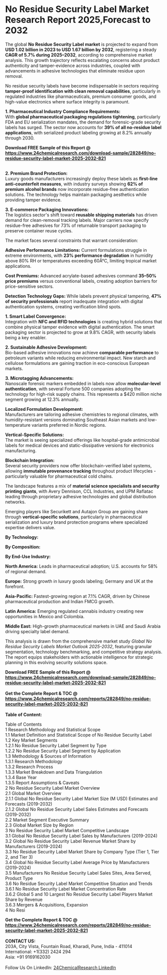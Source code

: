 <h1>No Residue Security Label Market Research Report 2025,Forecast to 2032</h1><p>The global <strong>No Residue Security Label market</strong> is projected to expand from <strong>USD 1.02 billion in 2023 to USD 1.67 billion by 2032</strong>, registering a steady <strong>CAGR of 5.7% during 2025–2032</strong>, according to comprehensive market analysis. This growth trajectory reflects escalating concerns about product authenticity and tamper-evidence across industries, coupled with advancements in adhesive technologies that eliminate residue upon removal.</p><p>No residue security labels have become indispensable in sectors requiring <strong>tamper-proof identification with clean removal capabilities</strong>, particularly in regulated industries like pharmaceuticals, premium consumer goods, and high-value electronics where surface integrity is paramount.</p><p><strong>1. Pharmaceutical Industry Compliance Requirements:</strong><br>
With <strong>global pharmaceutical packaging regulations tightening</strong>, particularly FDA and EU serialization mandates, the demand for forensic-grade security labels has surged. The sector now accounts for <strong>39% of all no-residue label applications</strong>, with serialized product labeling growing at 8.2% annually through 2030.</p><div><b>Download FREE Sample of this Report @ 
            <a href="https://www.24chemicalresearch.com/download-sample/282849/no-residue-security-label-market-2025-2032-821">
            https://www.24chemicalresearch.com/download-sample/282849/no-residue-security-label-market-2025-2032-821</a></b></div><br><p><strong>2. Premium Brand Protection:</strong><br>
Luxury goods manufacturers increasingly deploy these labels as <strong>first-line anti-counterfeit measures</strong>, with industry surveys showing <strong>62% of premium alcohol brands</strong> now incorporate residue-free authentication solutions. The technology helps maintain packaging aesthetics while providing tamper evidence.</p><p><strong>3. E-commerce Packaging Innovations:</strong><br>
The logistics sector's shift toward <strong>reusable shipping materials</strong> has driven demand for clean-removal tracking labels. Major carriers now specify residue-free adhesives for 73% of returnable transport packaging to preserve container reuse cycles.</p><p>The market faces several constraints that warrant consideration:</p><p><strong>Adhesive Performance Limitations:</strong> Current formulations struggle in extreme environments, with <strong>23% performance degradation</strong> in humidity above 80% RH or temperatures exceeding 60Â°C, limiting tropical market applications.</p><p><strong>Cost Premiums:</strong> Advanced acrylate-based adhesives command <strong>35–50% price premiums</strong> versus conventional labels, creating adoption barriers for price-sensitive sectors.</p><p><strong>Detection Technology Gaps:</strong> While labels prevent physical tampering, <strong>47% of security professionals</strong> report inadequate integration with digital authentication systems, creating verification blind spots.</p><p><strong>1. Smart Label Convergence:</strong><br>
Integration with <strong>NFC and RFID technologies</strong> is creating hybrid solutions that combine physical tamper evidence with digital authentication. The smart packaging sector is projected to grow at 9.8% CAGR, with security labels being a key enabler.</p><p><strong>2. Sustainable Adhesive Development:</strong><br>
Bio-based adhesive innovations now achieve <strong>comparable performance</strong> to petroleum variants while reducing environmental impact. New starch and cellulose formulations are gaining traction in eco-conscious European markets.</p><p><strong>3. Microtagging Advancements:</strong><br>
Nanoscale forensic markers embedded in labels now allow <strong>molecular-level authentication</strong>, with several Fortune 500 companies adopting the technology for high-risk supply chains. This represents a $420 million niche segment growing at 12.3% annually.</p><p><strong>Localized Formulation Development:</strong><br>
	Manufacturers are tailoring adhesive chemistries to regional climates, with humidity-resistant versions dominating Southeast Asian markets and low-temperature variants preferred in Nordic regions.</p><p><strong>Vertical-Specific Solutions:</strong><br>
	The market is seeing specialized offerings like hospital-grade antimicrobial labels for medical devices and static-dissipative versions for electronics manufacturing.</p><p><strong>Blockchain Integration:</strong><br>
	Several security providers now offer blockchain-verified label systems, allowing <strong>immutable provenance tracking</strong> throughout product lifecycles - particularly valuable for pharmaceutical cold chains.</p><p>The landscape features a mix of <strong>material science specialists and security printing giants</strong>, with Avery Dennison, CCL Industries, and UPM Raflatac leading through proprietary adhesive technologies and global distribution networks.</p><p>Emerging players like Securikett and Autajon Group are gaining share through <strong>vertical-specific solutions</strong>, particularly in pharmaceutical serialization and luxury brand protection programs where specialized expertise delivers value.</p><p><strong>By Technology:</strong></p><p><strong>By Composition:</strong></p><p><strong>By End-Use Industry:</strong></p><p><strong>North America:</strong> Leads in pharmaceutical adoption; U.S. accounts for 58% of regional demand.</p><p><strong>Europe:</strong> Strong growth in luxury goods labeling; Germany and UK at the forefront.</p><p><strong>Asia-Pacific:</strong> Fastest-growing region at 7.1% CAGR, driven by Chinese pharmaceutical production and Indian FMCG growth.</p><p><strong>Latin America:</strong> Emerging regulated cannabis industry creating new opportunities in Mexico and Colombia.</p><p><strong>Middle East:</strong> High-growth pharmaceutical markets in UAE and Saudi Arabia driving specialty label demand.</p><p>This analysis is drawn from the comprehensive market study <em>Global No Residue Security Labels Market Outlook 2025-2032</em>, featuring granular segmentation, technology benchmarking, and competitive strategy analysis. The report equips stakeholders with actionable intelligence for strategic planning in this evolving security solutions space.</p><div><b>Download FREE Sample of this Report @ 
            <a href="https://www.24chemicalresearch.com/download-sample/282849/no-residue-security-label-market-2025-2032-821">
            https://www.24chemicalresearch.com/download-sample/282849/no-residue-security-label-market-2025-2032-821</a></b></div><br><div><b>Get the Complete Report & TOC @ 
            <a href="https://www.24chemicalresearch.com/reports/282849/no-residue-security-label-market-2025-2032-821">
            https://www.24chemicalresearch.com/reports/282849/no-residue-security-label-market-2025-2032-821</a></b></div><br>
            <b>Table of Content:</b><p>Table of Contents<br />
1 Research Methodology and Statistical Scope<br />
1.1 Market Definition and Statistical Scope of No Residue Security Label<br />
1.2 Key Market Segments<br />
1.2.1 No Residue Security Label Segment by Type<br />
1.2.2 No Residue Security Label Segment by Application<br />
1.3 Methodology & Sources of Information<br />
1.3.1 Research Methodology<br />
1.3.2 Research Process<br />
1.3.3 Market Breakdown and Data Triangulation<br />
1.3.4 Base Year<br />
1.3.5 Report Assumptions & Caveats<br />
2 No Residue Security Label Market Overview<br />
2.1 Global Market Overview<br />
2.1.1 Global No Residue Security Label Market Size (M USD) Estimates and Forecasts (2019-2032)<br />
2.1.2 Global No Residue Security Label Sales Estimates and Forecasts (2019-2032)<br />
2.2 Market Segment Executive Summary<br />
2.3 Global Market Size by Region<br />
3 No Residue Security Label Market Competitive Landscape<br />
3.1 Global No Residue Security Label Sales by Manufacturers (2019-2024)<br />
3.2 Global No Residue Security Label Revenue Market Share by Manufacturers (2019-2024)<br />
3.3 No Residue Security Label Market Share by Company Type (Tier 1, Tier 2, and Tier 3)<br />
3.4 Global No Residue Security Label Average Price by Manufacturers (2019-2024)<br />
3.5 Manufacturers No Residue Security Label Sales Sites, Area Served, Product Type<br />
3.6 No Residue Security Label Market Competitive Situation and Trends<br />
3.6.1 No Residue Security Label Market Concentration Rate<br />
3.6.2 Global 5 and 10 Largest No Residue Security Label Players Market Share by Revenue<br />
3.6.3 Mergers & Acquisitions, Expansion<br />
4 No Resi</p><div><b>Get the Complete Report & TOC @ 
            <a href="https://www.24chemicalresearch.com/reports/282849/no-residue-security-label-market-2025-2032-821">
            https://www.24chemicalresearch.com/reports/282849/no-residue-security-label-market-2025-2032-821</a></b></div><br><b>CONTACT US:</b><br>
            203A, City Vista, Fountain Road, Kharadi, Pune, India - 411014<br>
            International: +1(332) 2424 294<br>
            Asia: +91 9169162030 <br><br>
            Follow Us On LinkedIn: <a href="https://www.linkedin.com/company/24chemicalresearch/">24ChemicalResearch LinkedIn</a>